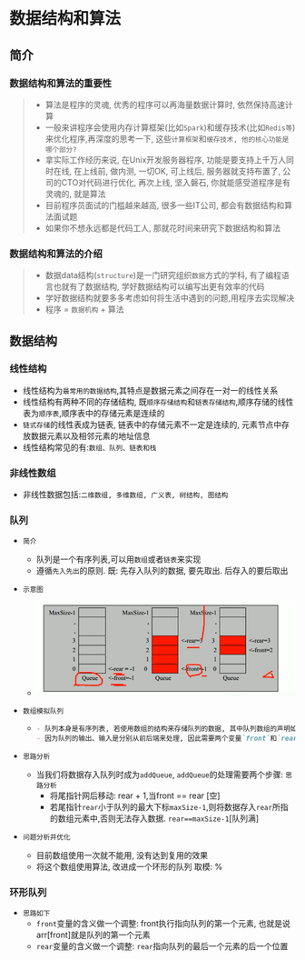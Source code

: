 # 数据结构和算法

## 简介

### 数据结构和算法的重要性

> - 算法是程序的灵魂, 优秀的程序可以再海量数据计算时, 依然保持高速计算
> - 一般来讲程序会使用内存计算框架(比如`Spark`)和缓存技术(比如`Redis等`)来优化程序,再深度的思考一下, 这些`计算框架`和`缓存技术, 他的核心功能是哪个部分?`
> - 拿实际工作经历来说, 在Unix开发服务器程序, 功能是要支持上千万人同时在线, 在上线前, 做内测, 一切OK, 可上线后, 服务器就支持布置了, 公司的CTO对代码进行优化, 再次上线, 坚入磐石, 你就能感受道程序是有灵魂的, 就是算法
> - 目前程序员面试的门槛越来越高, 很多一些IT公司, 都会有数据结构和算法面试题
> - 如果你不想永远都是代码工人, 那就花时间来研究下数据结构和算法

### 数据结构和算法的介绍

> - 数据data结构(`structure`)是一门研究组织`数据`方式的学科, 有了编程语言也就有了数据结构, 学好数据结构可以编写出更有效率的代码
> - 学好数据结构就要多多考虑如何将生活中遇到的问题,用程序去实现解决
> - 程序 = `数据机构` + 算法 

## 数据结构

### 线性结构

- 线性结构为`最常用的数据结构`,其特点是数据元素之间存在一对一的线性关系
- 线性结构有两种不同的存储结构, 既`顺序存储结构`和`链表存储结构`,顺序存储的线性表为`顺序表`,顺序表中的存储元素是连续的
- `链式存储`的线性表成为链表, 链表中的存储元素不一定是连续的, 元素节点中存放数据元素以及相邻元素的地址信息
- 线性结构常见的有:`数组、队列、链表和栈`

### 非线性数组

- 非线性数据包括:`二维数组, 多维数组, 广义表, 树结构, 图结构`


### 队列

- `简介`
  - 队列是一个有序列表,可以用`数组`或者`链表`来实现
  - 遵循`先入先出`的原则. 既: 先存入队列的数据, 要先取出. 后存入的要后取出

- `示意图`

  - ![](./images/队列.png)

- `数组模拟队列`

  - ```markdown
    - 队列本身是有序列表, 若使用数组的结构来存储队列的数据, 其中队列数组的声明如上图, 其中maxSize是该队列的最大容量
    - 因为队列的输出、输入是分别从前后端来处理, 因此需要两个变量`front`和`rear`分辨记录队列前后端的下标,`front`会随着数据输出而变化,而`rear`则是随着数据输入而变化,如上图所示
    ```

- `思路分析`

  - 当我们将数据存入队列时成为`addQueue`, `addQueue`的处理需要两个步骤: `思路分析`
    - 将尾指针网后移动: rear + 1,当front == rear [空]
    - 若尾指针`rear`小于队列的最大下标`maxSize-1`,则将数据存入`rear`所指的数组元素中,否则无法存入数据. `rear==maxSize-1`[队列满]

- `问题分析并优化`

  - 目前数组使用一次就不能用, 没有达到复用的效果
  - 将这个数组使用算法, 改进成一个环形的队列 取模: %

### 环形队列

- `思路如下`
  - `front`变量的含义做一个调整: front执行指向队列的第一个元素, 也就是说arr[front]就是队列的第一个元素
  - `rear`变量的含义做一个调整: `rear`指向队列的最后一个元素的后一个位置